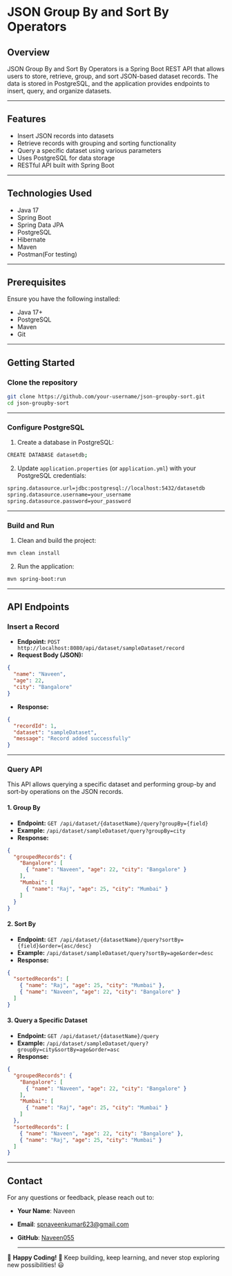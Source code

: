 # JSON Group By and Sort By Operators

## Overview
JSON Group By and Sort By Operators is a Spring Boot REST API that allows users to store, retrieve, group, and sort JSON-based dataset records. The data is stored in PostgreSQL, and the application provides endpoints to insert, query, and organize datasets.

---

## Features
- Insert JSON records into datasets
- Retrieve records with grouping and sorting functionality
- Query a specific dataset using various parameters
- Uses PostgreSQL for data storage
- RESTful API built with Spring Boot

---

## Technologies Used
- Java 17
- Spring Boot
- Spring Data JPA
- PostgreSQL
- Hibernate
- Maven
- Postman(For testing)

---

## Prerequisites
Ensure you have the following installed:
- Java 17+
- PostgreSQL
- Maven
- Git

---

## Getting Started

### Clone the repository
```bash
git clone https://github.com/your-username/json-groupby-sort.git
cd json-groupby-sort
```

---

### Configure PostgreSQL
1. Create a database in PostgreSQL:
```bash
CREATE DATABASE datasetdb;
```
2. Update `application.properties` (or `application.yml`) with your PostgreSQL credentials:
```bash
spring.datasource.url=jdbc:postgresql://localhost:5432/datasetdb
spring.datasource.username=your_username
spring.datasource.password=your_password
```

---

### Build and Run
1. Clean and build the project:
```bash
mvn clean install
```
2. Run the application:
```bash
mvn spring-boot:run
```

---

## API Endpoints

### Insert a Record
- **Endpoint:** `POST http://localhost:8080/api/dataset/sampleDataset/record`
- **Request Body (JSON):**
```json
{
  "name": "Naveen",
  "age": 22,
  "city": "Bangalore"
}
```
- **Response:**
```json
{
  "recordId": 1,
  "dataset": "sampleDataset",
  "message": "Record added successfully"
}
```

---

### Query API
This API allows querying a specific dataset and performing group-by and sort-by operations on the JSON records.

#### 1. Group By
- **Endpoint:** `GET /api/dataset/{datasetName}/query?groupBy={field}`
- **Example:** `/api/dataset/sampleDataset/query?groupBy=city`
- **Response:**
```json
{
  "groupedRecords": {
    "Bangalore": [
      { "name": "Naveen", "age": 22, "city": "Bangalore" }
    ],
    "Mumbai": [
      { "name": "Raj", "age": 25, "city": "Mumbai" }
    ]
  }
}
```

#### 2. Sort By
- **Endpoint:** `GET /api/dataset/{datasetName}/query?sortBy={field}&order={asc/desc}`
- **Example:** `/api/dataset/sampleDataset/query?sortBy=age&order=desc`
- **Response:**
```json
{
  "sortedRecords": [
    { "name": "Raj", "age": 25, "city": "Mumbai" },
    { "name": "Naveen", "age": 22, "city": "Bangalore" }
  ]
}
```

#### 3. Query a Specific Dataset
- **Endpoint:** `GET /api/dataset/{datasetName}/query`
- **Example:** `/api/dataset/sampleDataset/query?groupBy=city&sortBy=age&order=asc`
- **Response:**
```json
{
  "groupedRecords": {
    "Bangalore": [
      { "name": "Naveen", "age": 22, "city": "Bangalore" }
    ],
    "Mumbai": [
      { "name": "Raj", "age": 25, "city": "Mumbai" }
    ]
  },
  "sortedRecords": [
    { "name": "Naveen", "age": 22, "city": "Bangalore" },
    { "name": "Raj", "age": 25, "city": "Mumbai" }
  ]
}
```

---

## Contact
For any questions or feedback, please reach out to:

- **Your Name**: Naveen  
- **Email**: [spnaveenkumar623@gmail.com](mailto:spnaveenkumar623@gmail.com)  
- **GitHub**: [Naveen055](https://github.com/Naveen055)

  ---
  
🚀 **Happy Coding!** 🎉 Keep building, keep learning, and never stop exploring new possibilities! 😃

